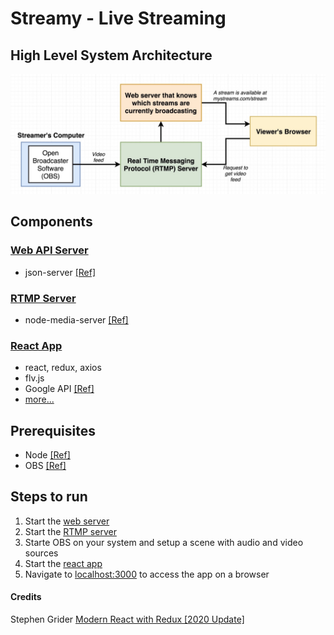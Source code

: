 # Streamy - Live Streaming

## High Level System Architecture

![system-architecture](images/system-architecture.jpg 'system-architecture')

## Components

### [Web API Server](api/)

- json-server [[Ref]](https://www.npmjs.com/package/json-server)

### [RTMP Server](rtmp-server/)

- node-media-server [[Ref]](https://github.com/illuspas/Node-Media-Server)

### [React App](client/)

- react, redux, axios
- flv.js
- Google API [[Ref]](https://developers.google.com/identity/protocols/oauth2/scopes#google-sign-in)
- [more...](/client#streamy---react-client)

## Prerequisites

- Node [[Ref]](https://nodejs.org/en/download/)
- OBS [[Ref]](https://obsproject.com/download)

## Steps to run

1. Start the [web server](api/#running-the-project)
2. Start the [RTMP server](rtmp-server/#running-the-project)
3. Starte OBS on your system and setup a scene with audio and video sources
4. Start the [react app](client/#running-the-project)
5. Navigate to [localhost:3000](http://localhost:3000) to access the app on a browser

#### Credits

Stephen Grider [Modern React with Redux [2020 Update]](https://www.udemy.com/course/react-redux/)
